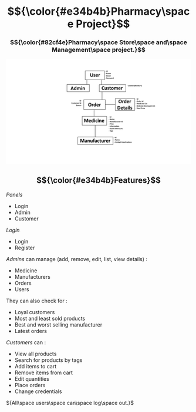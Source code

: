 # $${\color{#e34b4b}Pharmacy\space Project}$$
### $${\color{#82cf4e}Pharmacy\space Store\space and\space Management\space project.}$$

![Project Scheme](https://github.com/flcristian/pharmacy-project/blob/master/schemes/project-scheme.png)

## $${\color{#e34b4b}Features}$$

${Panels}$
- Login
- Admin
- Customer

${Login}$
- Login
- Register

${Admins}$ can manage (add, remove, edit, list, view details) :
- Medicine
- Manufacturers
- Orders
- Users

They can also check for :
- Loyal customers
- Most and least sold products
- Best and worst selling manufacturer
- Latest orders

${Customers}$ can :
- View all products
- Search for products by tags
- Add items to cart
- Remove items from cart
- Edit quantities
- Place orders
- Change credentials

${All\space users\space can\space log\space out.}$
